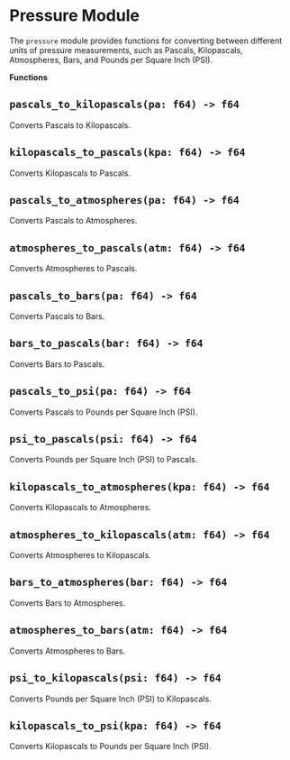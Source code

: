 # Pressure Module

The `pressure` module provides functions for converting between different units of pressure measurements, such as Pascals, Kilopascals, Atmospheres, Bars, and Pounds per Square Inch (PSI).

**Functions**

## `pascals_to_kilopascals(pa: f64) -> f64`

Converts Pascals to Kilopascals.

## `kilopascals_to_pascals(kpa: f64) -> f64`

Converts Kilopascals to Pascals.

## `pascals_to_atmospheres(pa: f64) -> f64`

Converts Pascals to Atmospheres.

## `atmospheres_to_pascals(atm: f64) -> f64`

Converts Atmospheres to Pascals.

## `pascals_to_bars(pa: f64) -> f64`

Converts Pascals to Bars.

## `bars_to_pascals(bar: f64) -> f64`

Converts Bars to Pascals.

## `pascals_to_psi(pa: f64) -> f64`

Converts Pascals to Pounds per Square Inch (PSI).

## `psi_to_pascals(psi: f64) -> f64`

Converts Pounds per Square Inch (PSI) to Pascals.

## `kilopascals_to_atmospheres(kpa: f64) -> f64`

Converts Kilopascals to Atmospheres.

## `atmospheres_to_kilopascals(atm: f64) -> f64`

Converts Atmospheres to Kilopascals.

## `bars_to_atmospheres(bar: f64) -> f64`

Converts Bars to Atmospheres.

## `atmospheres_to_bars(atm: f64) -> f64`

Converts Atmospheres to Bars.

## `psi_to_kilopascals(psi: f64) -> f64`

Converts Pounds per Square Inch (PSI) to Kilopascals.

## `kilopascals_to_psi(kpa: f64) -> f64`

Converts Kilopascals to Pounds per Square Inch (PSI).
